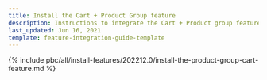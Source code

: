 ```yaml
---
title: Install the Cart + Product Group feature
description: Instructions to integrate the Cart + Product group feature into a Spryker project.
last_updated: Jun 16, 2021
template: feature-integration-guide-template
---
```


{% include pbc/all/install-features/202212.0/install-the-product-group-cart-feature.md %} <!-- To edit, see /_includes/pbc/all/install-features/202212.0/install-the-product-group-cart-feature.md -->
